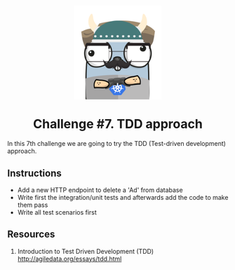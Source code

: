 <p align="center">
    <img alt="&quot;a random gopher created by gopherize.me&quot;" src="../../img/gopher-challenge-3.png" width="200px" style="display: block; margin: 0 auto"/>
</p>

<h1 align="center" style="text-align: center;">
  Challenge #7. TDD approach
</h1>

In this 7th challenge we are going to try the TDD (Test-driven development) approach.

## Instructions


* Add a new HTTP endpoint to delete a 'Ad' from database
* Write first the integration/unit tests and afterwards add the code to make them pass
* Write all test scenarios first

## Resources
1. Introduction to Test Driven Development (TDD) http://agiledata.org/essays/tdd.html
